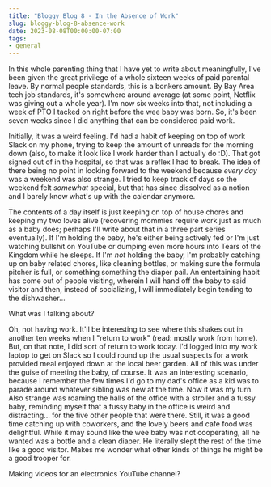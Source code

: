 ```yaml
---
title: "Bloggy Blog 8 - In the Absence of Work"
slug: bloggy-blog-8-absence-work
date: 2023-08-08T00:00:00-07:00
tags:
- general
---
```

In this whole parenting thing that I have yet to write about meaningfully, I've been given the great privilege of a whole sixteen weeks of paid parental leave. By normal people standards, this is a bonkers amount. By Bay Area tech job standards, it's somewhere around average (at some point, Netflix was giving out a whole year). I'm now six weeks into that, not including a week of PTO I tacked on right before the wee baby was born. So, it's been seven weeks since I did anything that can be considered paid work.

Initially, it was a weird feeling. I'd had a habit of keeping on top of work Slack on my phone, trying to keep the amount of unreads for the morning down (also, to make it look like I work harder than I actually do :D). That got signed out of in the hospital, so that was a reflex I had to break. The idea of there being no point in looking forward to the weekend because _every day_ was a weekend was also strange. I tried to keep track of days so the weekend felt _somewhat_ special, but that has since dissolved as a notion and I barely know what's up with the calendar anymore.

The contents of a day itself is just keeping on top of house chores and keeping my two loves alive (recovering mommies require work just as much as a baby does; perhaps I'll write about that in a three part series eventually). If I'm holding the baby, he's either being actively fed or I'm just watching bullshit on YouTube or dumping even more hours into Tears of the Kingdom while he sleeps. If I'm _not_ holding the baby, I'm probably catching up on baby related chores, like cleaning bottles, or making sure the formula pitcher is full, or something something the diaper pail. An entertaining habit has come out of people visiting, wherein I will hand off the baby to said visitor and then, instead of socializing, I will immediately begin tending to the dishwasher...

What was I talking about?

Oh, not having work. It'll be interesting to see where this shakes out in another ten weeks when I "return to work" (read: mostly work from home). But, on that note, I did sort of return to work today. I'd logged into my work laptop to get on Slack so I could round up the usual suspects for a work provided meal enjoyed down at the local beer garden. All of this was under the guise of meeting the baby, of course. It was an interesting scenario, because I remember the few times I'd go to my dad's office as a kid was to parade around whatever sibling was new at the time. Now it was my turn. Also strange was roaming the halls of the office with a stroller and a fussy baby, reminding myself that a fussy baby in the office is weird and distracting... for the five other people that were there. Still, it was a good time catching up with coworkers, and the lovely beers and cafe food was delightful. While it may sound like the wee baby was not cooperating, all he wanted was a bottle and a clean diaper. He literally slept the rest of the time like a good visitor. Makes me wonder what other kinds of things he might be a good trooper for.

Making videos for an electronics YouTube channel?
